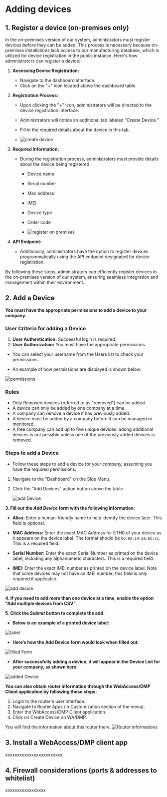 # Adding devices

##	1. Register a device (on-premises only)

In the on-premises version of our system, administrators must register devices before they can be added. This process is necessary because on-premises installations lack access to our manufacturing database, which is utilized for device registration in the public instance. Here's how administrators can register a device:

1. **Accessing Device Registration:**
   - Navigate to the dashboard interface.
   - Click on the "+" icon located above the dashboard table.

2. **Registration Process:**
   - Upon clicking the "+" icon, administrators will be directed to the device registration interface.
   - Administrators will notice an additional tab labeled "Create Device."
   - Fill in the required details about the device in this tab.

   - ![create device](../images/devices/create-device.png)

3. **Required Information:**
   - During the registration process, administrators must provide details about the device being registered.
     - Device name
     - Serial number
     - Mac address
     - IMEI
     - Device type
     - Order code

     - ![register on premises](../images/devices/register-on-premises.png)

4. **API Endpoint:**
   - Additionally, administrators have the option to register devices programmatically using the API endpoint designated for device registration.

By following these steps, administrators can efficiently register devices in the on-premises version of our system, ensuring seamless integration and management within their environment.

##	2. Add a Device
**You must have the appropriate permissions to add a device to your company.**

### User Criteria for adding a Device

1. **User Authentication:** Successful login is required.
2. **User Authorization:** You must have the appropriate permissions.

* You can select your username from the Users list to check your permissions.

 * An example of how permissions are displayed is shown below:

![permissions](../images/devices/permissions_user-1.png)

### Rules

* Only Removed devices (referred to as "removed") can be added.
* A device can only be added by one company at a time.
* A company can remove a device it has previously added.
* A device must be added by a company before it can be managed or monitored.
* A free company can add up to five unique devices. addng additional devices is not possible unless one of the previously added devices is removed.

### Steps to add a Device

* Follow these steps to add a device for your company, assuming you have the required permissions:

1. Navigate to the "Dashboard" on the Side Menu.
2. Click the "Add Devices" action button above the table.

   ![add Device](../images/devices/add_device.png)

**3. Fill out the *Add Device* form with the following information:**

   - **Alias:**
    Enter a human-friendly name to help identify the device later. This field is optional.

   - **MAC Address:**
    Enter the exact MAC Address for ETH0 of your device as it appears on the device label. The format should be `00:0A:14:aa:bb:cc`. This is a required field.

   - **Serial Number:**
    Enter the exact Serial Number as printed on the device label, including any alphanumeric characters. This is a required field.

   - **IMEI:**
    Enter the exact IMEI number as printed on the device label. Note that some devices may not have an IMEI number; this field is only required if applicable.

   ![add decice](../images/devices/adddevice1.png)

**4. If you need to add more than one device at a time, enable the option "Add multiple devices from CSV".**

**5. Click the *Submit* button to complete the add.**

* **Below is an example of a printed device label:**

![label](../images/devices/device_label.png)

* **Here’s how the Add Device form would look when filled out:**

![filled Form](../images/devices/claimDeviceForm_1.png)

* **After successfully adding a device, it will appear in the Device List for your company, as shown here:**

![added Device](../images/devices/added-device.png)

**You can also obtain router information through the WebAccess/DMP Client application by following these steps:**
1. Login to the router's user interface.
2. Navigate to Router Apps (in Customization section of the menu).
3. Enter the WebAccess/DMP Client application.
4. Click on Create Device on WA/DMP.

  You will find the information about this router there.
   ![Router informations](../images/devices/routerinformations2.jpg)

##	3. Install a WebAccess/DMP client app
xxxxxxxxxxxxxxxxxxxxxxxx

##	4. Firewall considerations (ports & addresses to whitelist)
xxxxxxxxxxxxxxxxx

